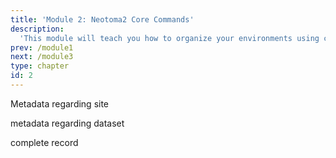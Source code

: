 ```yaml
---
title: 'Module 2: Neotoma2 Core Commands'
description:
  'This module will teach you how to organize your environments using conda'
prev: /module1
next: /module3
type: chapter
id: 2
---
```



<exercise id="1" title="get_sites()">

Metadata regarding site

<codeblock id="02_01">


</codeblock>

</exercise>

<exercise id="2" title="get_datasets()">

metadata regarding dataset

</exercise>

<exercise id="3" title="get_downloads()">

complete record

</exercise>